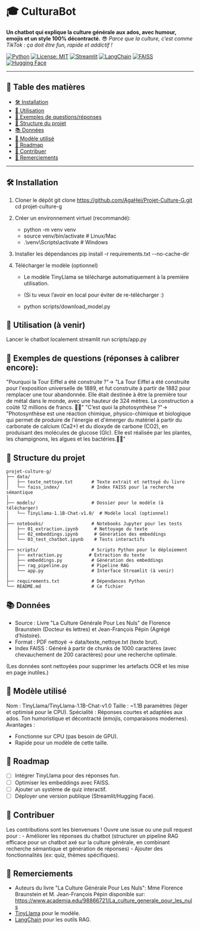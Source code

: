 # 🎓 CulturaBot

**Un chatbot qui explique la culture générale aux ados, avec humour, emojis et un style 100% décontracté.** 😎
*Parce que la culture, c’est comme TikTok : ça doit être fun, rapide et addictif !*

[![Python](https://img.shields.io/badge/Python-3.10-blue)](https://www.python.org/)
[![License: MIT](https://img.shields.io/badge/License-MIT-yellow.svg)](https://opensource.org/licenses/MIT)
[![Streamlit](https://img.shields.io/badge/Streamlit-1.28.0-ff4b4b)](https://streamlit.io/)
[![LangChain](https://img.shields.io/badge/LangChain-0.3.27-green)](https://python.langchain.com/)
[![FAISS](https://img.shields.io/badge/FAISS-1.7.4-orange)](https://github.com/facebookresearch/faiss)
[![Hugging Face](https://img.shields.io/badge/Hugging%20Face-TinyLlama-yellow)](https://huggingface.co/TinyLlama)


---

## 📌 Table des matières
- [🛠 Installation](#-installation)
- [🚀 Utilisation](#-utilisation)
- [🌟 Exemples de questions/réponses](#-exemples-de-questionsréponses)
- [📂 Structure du projet](#-structure-du-projet)
- [📚 Données](#-données)
- [🤖 Modèle utilisé](#-modèle-utilisé)
- [🚀 Roadmap](#-suite-de-développement)
- [🙌 Contribuer](#-optimiser-ajouter-des-fonctionnalités)
- [🙏 Remerciements](#-remerciements)

---

## 🛠 Installation


1. Cloner le dépôt
    git clone https://github.com/AgaHei/Projet-Culture-G.git
    cd projet-culture-g

2. Créer un environnement virtuel (recommandé):
    - python -m venv venv
    - source venv/bin/activate  # Linux/Mac
    - .\venv\Scripts\activate   # Windows

3. Installer les dépendances
    pip install -r requirements.txt --no-cache-dir

4. Télécharger le modèle (optionnel)
    - Le modèle TinyLlama se télécharge automatiquement à la première utilisation.
    - (Si tu veux l’avoir en local pour éviter de re-télécharger :)

    - python scripts/download_model.py

## 🚀 Utilisation (à venir)
Lancer le chatbot localement
streamlit run scripts/app.py

## 🌟 Exemples de questions (réponses à calibrer encore):

"Pourquoi la Tour Eiffel a été construite ?"→ 
    "La Tour Eiffel a été construite pour l'exposition universelle de 1889, et fut construite à partir de 1882 pour remplacer une tour abandonnée. Elle était destinée à être la première tour de métal dans le monde, avec une hauteur de 324 mètres. La construction a coûté 12 millions de francs. 🗼✨"
"C’est quoi la photosynthèse ?"→ 
    "Photosynthèse est une réaction chimique, physico-chimique et biologique qui permet de produire de l'énergie et d'émerger du matériel à partir du carbonate de calcium (Ca2+) et du dioxyde de carbone (CO2), en produisant des molécules de glucose (Glc). Elle est réalisée par les plantes, les champignons, les algues et les bactéries.🌿💚"

## 📂 Structure du projet

    projet-culture-g/
    ├── data/
    │   ├── texte_nettoye.txt       # Texte extrait et nettoyé du livre
    │   └── faiss_index/            # Index FAISS pour la recherche sémantique
    │
    ├── models/                     # Dossier pour le modèle (à télécharger)
    │   └── TinyLlama-1.1B-Chat-v1.0/  # Modèle local (optionnel)
    │
    ├── notebooks/                  # Notebooks Jupyter pour les tests
    │   ├── 01_extraction.ipynb      # Nettoyage du texte
    │   ├── 02_embeddings.ipynb      # Génération des embeddings
    │   └── 03_test_chatbot.ipynb    # Tests interactifs
    │
    ├── scripts/                    # Scripts Python pour le déploiement
    │   ├── extraction.py          # Extraction du texte
    │   ├── embeddings.py           # Génération des embeddings
    │   ├── rag_pipeline.py         # Pipeline RAG
    │   └── app.py                  # Interface Streamlit (à venir)
    │
    ├── requirements.txt            # Dépendances Python
    └── README.md                   # Ce fichier

## 📚 Données

- Source : Livre "La Culture Générale Pour Les Nuls" de Florence Braunstein (Docteur ès lettres) et Jean-François Pépin (Agrégé d’histoire).
- Format : PDF nettoyé → data/texte_nettoye.txt (texte brut).
- Index FAISS : Généré à partir de chunks de 1000 caractères (avec chevauchement de 200 caractères) pour une recherche optimale.

(Les données sont nettoyées pour supprimer les artefacts OCR et les mise en page inutiles.)

## 🤖 Modèle utilisé

Nom : TinyLlama/TinyLlama-1.1B-Chat-v1.0
Taille : ~1.1B paramètres (léger et optimisé pour le CPU).
Spécialité : Réponses courtes et adaptées aux ados. Ton humoristique et décontracté (emojis, comparaisons modernes).
Avantages :
- Fonctionne sur CPU (pas besoin de GPU).
- Rapide pour un modèle de cette taille.

## 🚀 Roadmap
- [ ] Intégrer TinyLlama pour des réponses fun.
- [ ] Optimiser les embeddings avec FAISS.
- [ ] Ajouter un système de quiz interactif.
- [ ] Déployer une version publique (Streamlit/Hugging Face).

## 🙌 Contribuer
Les contributions sont les bienvenues ! Ouvre une issue ou une pull request pour :
    - Améliorer les réponses du chatbot (structurer un pipeline RAG efficace pour un chatbot axé sur la culture générale, en combinant recherche sémantique et génération de réponses)
    - Ajouter des fonctionnalités (ex: quiz, thèmes spécifiques).

## 🙏 Remerciements
- Auteurs du livre "La Culture Générale Pour Les Nuls": Mme Florence Braunstein et M. Jean-François Pépin disponible sur: https://www.academia.edu/98866721/La_culture_generale_pour_les_nuls 
- [TinyLlama](https://huggingface.co/TinyLlama) pour le modèle.
- [LangChain](https://python.langchain.com/) pour les outils RAG.